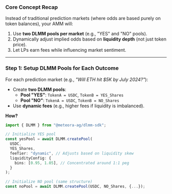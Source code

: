 ### **Core Concept Recap**  
Instead of traditional prediction markets (where odds are based purely on token balances), your AMM will:  
1. Use **two DLMM pools per market** (e.g., "YES" and "NO" pools).  
2. Dynamically adjust implied odds based on **liquidity depth** (not just token price).  
3. Let LPs earn fees while influencing market sentiment.  

---

### **Step 1: Setup DLMM Pools for Each Outcome**  
For each prediction market (e.g., *"Will ETH hit $5K by July 2024?"*):  
- Create **two DLMM pools**:  
  - **Pool "YES"**: `TokenA = USDC`, `TokenB = YES_Shares`  
  - **Pool "NO"**: `TokenA = USDC`, `TokenB = NO_Shares`  
- Use **dynamic fees** (e.g., higher fees if liquidity is imbalanced).  

**How?**  
```typescript
import { DLMM } from "@meteora-ag/dlmm-sdk";

// Initialize YES pool
const yesPool = await DLMM.createPool(
  USDC, 
  YES_Shares, 
  feeTier: "dynamic", // Adjusts based on liquidity skew
  liquidityConfig: { 
    bins: [0.95, 1.05], // Concentrated around 1:1 peg
  }
);

// Initialize NO pool (same structure)
const noPool = await DLMM.createPool(USDC, NO_Shares, {...});
